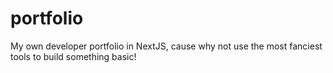 # portfolio
My own developer portfolio in NextJS, cause why not use the most fanciest tools to build something basic!
